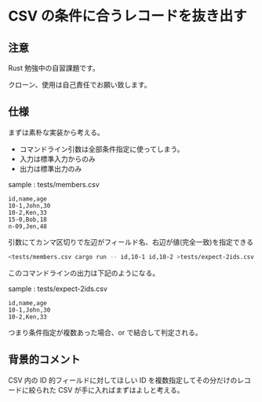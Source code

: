 # CSV の条件に合うレコードを抜き出す

## 注意

Rust 勉強中の自習課題です。

クローン、使用は自己責任でお願い致します。

## 仕様

まずは素朴な実装から考える。

- コマンドライン引数は全部条件指定に使ってしまう。
- 入力は標準入力からのみ
- 出力は標準出力のみ

sample : tests/members.csv
```csv
id,name,age
10-1,John,30
10-2,Ken,33
15-0,Bob,18
n-09,Jen,48
```

引数にてカンマ区切りで左辺がフィールド名、右辺が値(完全一致)を指定できる
```sh
<tests/members.csv cargo run -- id,10-1 id,10-2 >tests/expect-2ids.csv
```
このコマンドラインの出力は下記のようになる。

sample : tests/expect-2ids.csv
```csv
id,name,age
10-1,John,30
10-2,Ken,33
```

つまり条件指定が複数あった場合、or で結合して判定される。

## 背景的コメント

CSV 内の ID 的フィールドに対してほしい ID を複数指定してその分だけのレコードに絞られた CSV が手に入ればまずはよしと考える。
